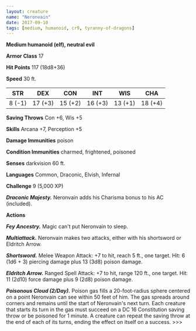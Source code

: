```yaml
---
layout: creature
name: "Neronvain"
date: 2017-09-10
tags: [medium, humanoid, cr9, tyranny-of-dragons]
---
```


**Medium humanoid (elf), neutral evil**

**Armor Class** 17

**Hit Points** 117 (18d8+36)

**Speed** 30 ft.

|   STR   |   DEX   |   CON   |   INT   |   WIS   |   CHA   |
|:-----:|:-----:|:-----:|:-----:|:-----:|:-----:|
| 8 (-1) | 17 (+3) | 15 (+2) | 16 (+3) | 13 (+1) | 18 (+4) |

**Saving Throws** Con +6, Wis +5

**Skills** Arcana +7, Perception +5

**Damage Immunities** poison

**Condition Immunities** charmed, frightened, poisoned

**Senses** darkvision 60 ft.

**Languages** Common, Draconic, Elvish, Infernal

**Challenge** 9 (5,000 XP)

***Draconic Majesty.*** Neronvain adds his Charisma bonus to his AC (included).

**Actions**

***Fey Ancestry.*** Magic can't put Neronvain to sleep.

***Multiattack.*** Neronvain makes two attacks, either with his shortsword or Eldritch Arrow.

***Shortsword.*** Melee Weapon Attack: +7 to hit, reach 5 ft., one target. Hit: 6 (1d6 + 3) piercing damage plus 13 (3d8) poison damage.

***Eldritch Arrow.*** Ranged Spell Attack: +7 to hit, range 120 ft., one target. Hit: 11 (2d10) force damage plus 9 (2d8) poison damage.

***Poisonous Cloud (2/Day).*** Poison gas fills a 20-foot-radius sphere centered on a point Neronvain can see within 50 feet of him. The gas spreads around corners and remains until the start of Neronvain's next turn. Each creature that starts its turn in the gas must succeed on a DC 16 Constitution saving throw or be poisoned for 1 minute. A creature can repeat the saving throw at the end of each of its turns, ending the effect on itself on a success. >>>

